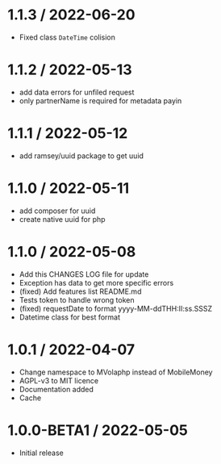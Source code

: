 1.1.3 / 2022-06-20
========================

  * Fixed class `DateTime` colision

1.1.2 / 2022-05-13
========================

  * add data errors for unfiled request
  * only partnerName is required for metadata payin

1.1.1 / 2022-05-12
========================

  * add ramsey/uuid package to get uuid

1.1.0 / 2022-05-11
========================

  * add composer for uuid
  * create native uuid for php

1.1.0 / 2022-05-08
========================

  * Add this CHANGES LOG file for update
  * Exception has data to get more specific errors
  * (fixed) Add features list README.md
  * Tests token to handle wrong token
  * (fixed) requestDate to format yyyy-MM-ddTHH:II:ss.SSSZ
  * Datetime class for best format

1.0.1 / 2022-04-07
========================

  * Change namespace to MVolaphp instead of MobileMoney
  * AGPL-v3 to MIT licence
  * Documentation added
  * Cache 

1.0.0-BETA1 / 2022-05-05
========================

  * Initial release